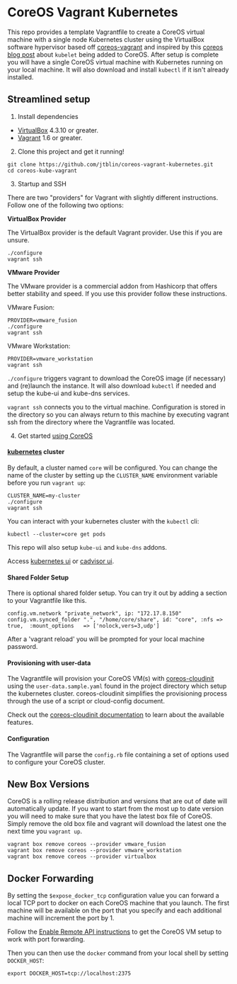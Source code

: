 # CoreOS Vagrant Kubernetes

This repo provides a template Vagrantfile to create a CoreOS virtual machine with a single node Kubernetes cluster using the VirtualBox software hypervisor based off [coreos-vagrant](https://github.com/coreos/coreos-vagrant) and inspired by this [coreos blog post](https://coreos.com/blog/introducing-the-kubelet-in-coreos/) about `kubelet` being added to CoreOS.
After setup is complete you will have a single CoreOS virtual machine with Kubernetes running on your local machine. It will also download and install `kubectl` if it isn't already installed.

## Streamlined setup

1) Install dependencies

* [VirtualBox][virtualbox] 4.3.10 or greater.
* [Vagrant][vagrant] 1.6 or greater.

2) Clone this project and get it running!

```
git clone https://github.com/jtblin/coreos-vagrant-kubernetes.git
cd coreos-kube-vagrant
```

3) Startup and SSH

There are two "providers" for Vagrant with slightly different instructions.
Follow one of the following two options:

**VirtualBox Provider**

The VirtualBox provider is the default Vagrant provider. Use this if you are unsure.

```
./configure
vagrant ssh
```

**VMware Provider**

The VMware provider is a commercial addon from Hashicorp that offers better stability and speed.
If you use this provider follow these instructions.

VMware Fusion:
```
PROVIDER=vmware_fusion
./configure
vagrant ssh
```

VMware Workstation:
```
PROVIDER=vmware_workstation
vagrant ssh
```

``./configure`` triggers vagrant to download the CoreOS image (if necessary) and (re)launch the instance. It will also download `kubectl` if needed and setup the kube-ui and kube-dns services.

``vagrant ssh`` connects you to the virtual machine.
Configuration is stored in the directory so you can always return to this machine by executing vagrant ssh from the directory where the Vagrantfile was located.

4) Get started [using CoreOS][using-coreos]

#### [kubernetes] cluster

By default, a cluster named `core` will be configured. You can change the name of the cluster
by setting up the `CLUSTER_NAME` environment variable before you run `vagrant up`:

```
CLUSTER_NAME=my-cluster
./configure
vagrant ssh
```

You can interact with your kubernetes cluster with the `kubectl` cli:

    kubectl --cluster=core get pods

This repo will also setup `kube-ui` and `kube-dns` addons.

Access [kubernetes ui](http://172.17.8.101:8080/) or [cadvisor ui](http://172.17.8.101:4194/containers/).


[virtualbox]: https://www.virtualbox.org/
[vagrant]: https://www.vagrantup.com/downloads.html
[using-coreos]: http://coreos.com/docs/using-coreos/
[kubernetes]: http://kubernetes.io/

#### Shared Folder Setup

There is optional shared folder setup.
You can try it out by adding a section to your Vagrantfile like this.

```
config.vm.network "private_network", ip: "172.17.8.150"
config.vm.synced_folder ".", "/home/core/share", id: "core", :nfs => true,  :mount_options   => ['nolock,vers=3,udp']
```

After a 'vagrant reload' you will be prompted for your local machine password.

#### Provisioning with user-data

The Vagrantfile will provision your CoreOS VM(s) with [coreos-cloudinit][coreos-cloudinit] using the `user-data.sample.yaml` found in the project directory which setup the kubernetes cluster.
coreos-cloudinit simplifies the provisioning process through the use of a script or cloud-config document.

Check out the [coreos-cloudinit documentation][coreos-cloudinit] to learn about the available features.

[coreos-cloudinit]: https://github.com/coreos/coreos-cloudinit

#### Configuration

The Vagrantfile will parse the `config.rb` file containing a set of options used to configure your CoreOS cluster.

## New Box Versions

CoreOS is a rolling release distribution and versions that are out of date will automatically update.
If you want to start from the most up to date version you will need to make sure that you have the latest box file of CoreOS.
Simply remove the old box file and vagrant will download the latest one the next time you `vagrant up`.

```
vagrant box remove coreos --provider vmware_fusion
vagrant box remove coreos --provider vmware_workstation
vagrant box remove coreos --provider virtualbox
```

## Docker Forwarding

By setting the `$expose_docker_tcp` configuration value you can forward a local TCP port to docker on
each CoreOS machine that you launch. The first machine will be available on the port that you specify
and each additional machine will increment the port by 1.

Follow the [Enable Remote API instructions][coreos-enabling-port-forwarding] to get the CoreOS VM setup to work with port forwarding.

[coreos-enabling-port-forwarding]: https://coreos.com/docs/launching-containers/building/customizing-docker/#enable-the-remote-api-on-a-new-socket

Then you can then use the `docker` command from your local shell by setting `DOCKER_HOST`:

    export DOCKER_HOST=tcp://localhost:2375
